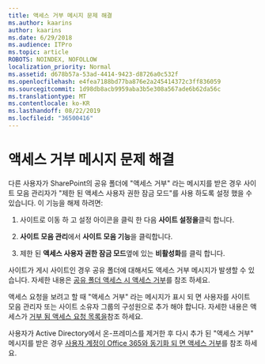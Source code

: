 ```yaml
---
title: 액세스 거부 메시지 문제 해결
ms.author: kaarins
author: kaarins
ms.date: 6/29/2018
ms.audience: ITPro
ms.topic: article
ROBOTS: NOINDEX, NOFOLLOW
localization_priority: Normal
ms.assetid: d678b57a-53ad-4414-9423-d8726a0c532f
ms.openlocfilehash: e4fea7188bd77ba876e2a245414372c3ff836059
ms.sourcegitcommit: 1d98db8acb9959aba3b5e308a567ade6b62da56c
ms.translationtype: MT
ms.contentlocale: ko-KR
ms.lasthandoff: 08/22/2019
ms.locfileid: "36500416"
---
```

# <a name="troubleshoot-access-denied-messages"></a>액세스 거부 메시지 문제 해결

다른 사용자가 SharePoint의 공유 폴더에 "액세스 거부" 라는 메시지를 받은 경우 사이트 모음 관리자가 "제한 된 액세스 사용자 권한 잠금 모드"를 사용 하도록 설정 했을 수 있습니다. 이 기능을 해제 하려면: 
  
1. 사이트로 이동 하 고 설정 아이콘을 클릭 한 다음 **사이트 설정을**클릭 합니다.
    
2. **사이트 모음 관리**에서 **사이트 모음 기능**을 클릭합니다.
    
3. 제한 된 **액세스 사용자 권한 잠금 모드**옆에 있는 **비활성화**를 클릭 합니다.
    
사이트가 게시 사이트인 경우 공유 폴더에 대해서도 액세스 거부 메시지가 발생할 수 있습니다. 자세한 내용은 [공유 폴더 액세스 시 액세스 거부](https://go.microsoft.com/fwlink/?linkid=2004317)를 참조 하세요.
  
액세스 요청을 보려고 할 때 "액세스 거부" 라는 메시지가 표시 되 면 사용자를 사이트 모음 관리자 또는 사이트 소유자 그룹의 구성원으로 추가 해야 합니다. 자세한 내용은 액세스가 [거부 됨 액세스 요청 목록을](https://go.microsoft.com/fwlink/?linkid=2004220)참조 하세요.
  
사용자가 Active Directory에서 온-프레미스를 제거한 후 다시 추가 된 "액세스 거부" 메시지를 받은 경우 [사용자 계정이 Office 365와 동기화 되 면 액세스 거부](https://go.microsoft.com/fwlink/?linkid=2004318)를 참조 하세요.
  

